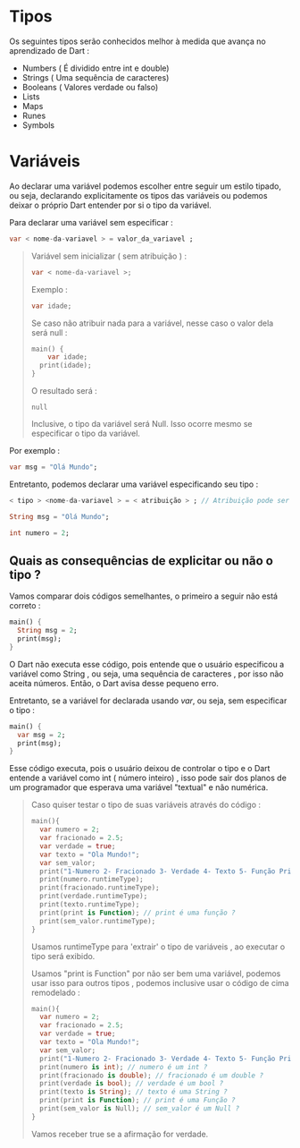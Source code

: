 # Tipos

Os seguintes tipos serão conhecidos melhor à medida que avança no aprendizado de Dart :

* Numbers ( É dividido entre int e double)
* Strings ( Uma sequência de caracteres)
* Booleans ( Valores verdade ou falso)
* Lists
* Maps
* Runes
* Symbols

# Variáveis

Ao declarar uma variável podemos escolher entre seguir um estilo tipado, ou seja, declarando explicitamente os tipos das variáveis ou podemos deixar o próprio Dart entender por si o tipo da variável.

Para declarar uma variável sem especificar :

```dart
var < nome-da-variavel > = valor_da_variavel ;
```

> Variável sem inicializar  ( sem atribuição ) :
>
> ```dart
> var < nome-da-variavel >;
> ```
>
> Exemplo :
>
> ```dart
> var idade;
> ```
>
> Se caso não atribuir nada para a variável, nesse caso o valor dela será null :
>
> ```dart
> main() {
>     var idade;
> 	print(idade);
> }
> ```
>
> O resultado será :
>
> ```
> null
> ```
>
> Inclusive, o tipo da variável será Null. Isso ocorre mesmo se especificar o tipo da variável.

 Por exemplo :

```dart
var msg = "Olá Mundo";
```

Entretanto, podemos declarar uma variável especificando seu tipo :

```dart
< tipo > <nome-da-variavel > = < atribuição > ; // Atribuição pode ser feita depois
```



```dart
String msg = "Olá Mundo";
```

```dart
int numero = 2;
```

## Quais as consequências de explicitar ou não o tipo ?

Vamos comparar dois códigos semelhantes, o primeiro a seguir não está correto :

```dart
main() {
  String msg = 2;
  print(msg);
}
```

O Dart não executa esse código, pois entende que o usuário especificou a variável como String , ou seja, uma sequência de caracteres , por isso não aceita números. Então, o Dart avisa desse pequeno erro.

Entretanto, se a variável for declarada usando *var*, ou seja, sem especificar o tipo :

```dart
main() {
  var msg = 2;
  print(msg);
}
```

Esse código executa, pois o usuário deixou de controlar o tipo e o Dart entende a variável como int ( número inteiro) , isso pode sair dos planos de um programador que esperava uma variável "textual" e não numérica. 

> Caso quiser testar o tipo de suas variáveis através do código :
>
> ```dart
> main(){
>   var numero = 2;
>   var fracionado = 2.5;
>   var verdade = true;
>   var texto = "Ola Mundo!";
>   var sem_valor;
>   print("1-Numero 2- Fracionado 3- Verdade 4- Texto 5- Função Print 6- sem_valor");
>   print(numero.runtimeType);
>   print(fracionado.runtimeType);
>   print(verdade.runtimeType);
>   print(texto.runtimeType);
>   print(print is Function); // print é uma função ?
>   print(sem_valor.runtimeType);
> }
> ```
>
> Usamos runtimeType para 'extrair' o tipo de variáveis , ao executar o tipo será exibido. 
>
> Usamos "print is Function" por não ser bem uma variável, podemos usar isso para outros tipos , podemos inclusive usar o código de cima remodelado :
>
> ```dart
> main(){
>   var numero = 2;
>   var fracionado = 2.5;
>   var verdade = true;
>   var texto = "Ola Mundo!";
>   var sem_valor;
>   print("1-Numero 2- Fracionado 3- Verdade 4- Texto 5- Função Print 6- sem_valor");
>   print(numero is int); // numero é um int ?
>   print(fracionado is double); // fracionado é um double ?
>   print(verdade is bool); // verdade é um bool ?
>   print(texto is String); // texto é uma String ?
>   print(print is Function); // print é uma Função ?
>   print(sem_valor is Null); // sem_valor é um Null ?
> }
> ```
>
> Vamos receber true se a afirmação for verdade. 

